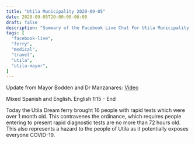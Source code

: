 ```yaml
---
title: "Utila Municipality 2020-09-05"
date: 2020-09-05T20:00:00-06:00
draft: false
description: "Summary of the Facebook Live Chat For Utila Municipality at 2020-09-05 20:00"
tags: [
  "facebook-live",
  "ferry",
  "medical",
  "travel",
  "utila",
  "utila-mayor",
]
---
```


Update from Mayor Bodden and Dr Manzanares:
[Video](https://www.facebook.com/328195770717532/videos/652297108731723/)

Mixed Spanish and English. English 1:15 - End

Today the Utila Dream ferry brought 16 people with rapid tests which were over
1 month old. This contravenes the ordinance, which requires people entering to
present rapid diagnostic tests are no more than 72 hours old. This also
represents a hazard to the people of Utila as it potentially exposes everyone
COVID-19.

